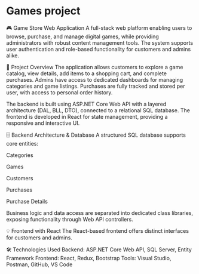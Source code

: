 # Games project
🎮 Game Store Web Application
A full-stack web platform enabling users to browse, purchase, and manage digital games, while providing administrators with robust content management tools. The system supports user authentication and role-based functionality for customers and admins alike.

🧠 Project Overview
The application allows customers to explore a game catalog, view details, add items to a shopping cart, and complete purchases. Admins have access to dedicated dashboards for managing categories and game listings. Purchases are fully tracked and stored per user, with access to personal order history.

The backend is built using ASP.NET Core Web API with a layered architecture (DAL, BLL, DTO), connected to a relational SQL database. The frontend is developed in React  for state management, providing a responsive and interactive UI.

🗄️ Backend Architecture & Database
A structured SQL database supports core entities:

Categories

Games

Customers

Purchases

Purchase Details

Business logic and data access are separated into dedicated class libraries, exposing functionality through Web API controllers.

💡 Frontend with React 
The React-based frontend offers distinct interfaces for customers and admins.

🛠️ Technologies Used
Backend: ASP.NET Core Web API, SQL Server, Entity Framework
Frontend: React, Redux, Bootstrap
Tools: Visual Studio, Postman, GitHub, VS Code
